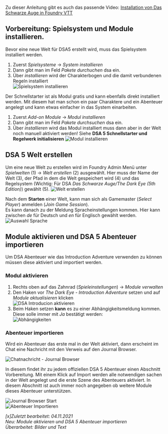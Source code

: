 Zu dieser Anleitung gibt es auch das passende Video: [Installation von Das Schwarze Auge in Foundry VTT](https://www.youtube.com/watch?v=bzgb_pmw-bs)

## Vorbereitung: Spielsystem und Module installieren.
Bevor eine neue Welt für DSA5 erstellt wird, muss das Spielsystem installiert werden. 
1. Zuerst *Spielsysteme* -> *System installieren*
2. Dann gibt man im Feld *Pakete durchuchen* dsa ein.
3. Über *installieren* wird der Charakterbogen und die damit verbundenen Regeln installiert  
![Spielsystem installieren](de/images/de-dsa_5_welt_erstellen_0.png)
 
Der Schnellstarter ist als Modul gratis und kann ebenfalls direkt installiert werden. Mit diesem hat man schon ein paar Charaktere und ein Abenteuer angelegt 
und kann etwas einfacher in das System einarbeiten.
1. Zuerst *Add-on Module* -> *Modul installieren*
2. Dann gibt man im Feld *Pakete durchsuchen* dsa ein.
3. Über *installieren* wird das Modul installiert muss dann aber in der Welt noch manuell aktiviert werden! Siehe **DSA 5 Schnellstarter und Regelwerk initialisieren**
![Modul installieren](de/images/de-dsa_5_welt_erstellen_1.png)

## DSA 5 Welt erstellen
Um eine neue Welt zu erstellen wird im Foundry Admin Menü unter *Spielwelten* (1) -> *Welt erstellen* (2) ausgewählt.
Hier muss der Name der Welt (3), der Pfad in dem die Welt gespeichert wird (4) und das Regelsystem 
(Wichtig: Für DSA *Das Schwarze Auge/The Dark Eye (5th Edition)*) gewählt (5).
![Welt erstellen](de/images/de-dsa_5_welt_erstellen_2.png)  
  
Nach dem **Starten** einer Welt, kann man sich als Gamemaster (*Select Player*) anmelden (*Join Game Session*).  
Es kann danach zu der Meldung Spracheinstellungen kommen. Hier kann zwischen *de* für Deutsch und *en* für Englisch gewählt werden.  
![Auswahl Sprache](de/images/de-dsa_5_welt_erstellen_3.png)  

## Module aktivieren und DSA 5 Abenteuer importieren
Um DSA Abenteuer wie das Introduction Adventure verwenden zu können müssen diese aktiviert und importiert werden.

### Modul aktivieren
1. Rechts oben auf das Zahnrad (*Spieleinstellungen*) -> *Module verwalten*
2. Den Haken vor *The Dark Eye - Introduction Adventure* setzen und auf *Module aktualisieren* klicken  
![DSA Introducion aktivieren](de/images/de-dsa_5_welt_erstellen_4.png)
3. Beim Haken setzen **kann** es zu einer Abhängigkeitsmeldung kommen. Diese solle immer mit *Ja* bestätigt werden:  
![Abhängigkeiten](de/images/de-dsa_5_welt_erstellen_5.png)

### Abenteuer importieren
Wird ein Abenteuer das erste mal in der Welt aktiviert, dann erscheint im Chat eine Nachricht mit den Verweis auf den Journal Browser.  

![Chatnachricht - Journal Browser](de/images/de-dsa_5_welt_erstellen_6.png)

In diesem findet ihr zu jedem offiziellen DSA 5 Abenteuer einen Abschnitt Vorbereitung. Mit einem Klick auf Import werden alle notwendigen sachen in der Welt angelegt und die erste Szene des Abenteuers aktiviert. In diesem Abschnitt ist auch immer noch angegeben ob weitere Module dieses Abenteuer unterstützen.  

![Journal Browser Start](de/images/de-dsa_5_welt_erstellen_7.png)  
![Abenteuer Importieren](de/images/de-dsa_5_welt_erstellen_8.png)

*[x]Zuletzt bearbeitet: 04.11.2021*  
*Neu: Module aktivieren und DSA 5 Abenteuer importieren*  
*Überarbeitet: Bilder und Text*
